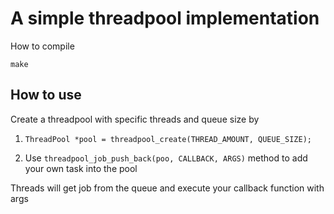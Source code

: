 # A simple threadpool implementation

How to compile

`make`

## How to use

Create a threadpool with specific threads and queue size by

1. `ThreadPool *pool = threadpool_create(THREAD_AMOUNT, QUEUE_SIZE);`

2. Use `threadpool_job_push_back(poo, CALLBACK, ARGS)` method to add your own task into the pool

Threads will get job from the queue and execute your callback function with args
